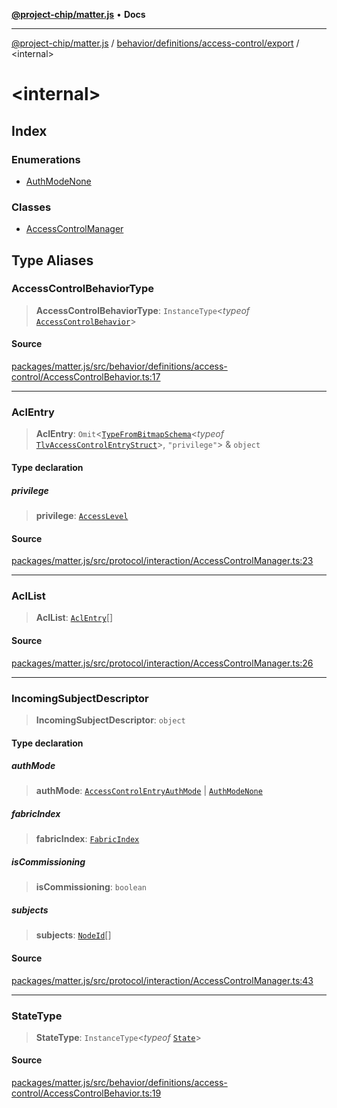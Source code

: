 [**@project-chip/matter.js**](../../../../../README.md) • **Docs**

***

[@project-chip/matter.js](../../../../../modules.md) / [behavior/definitions/access-control/export](../README.md) / \<internal\>

# \<internal\>

## Index

### Enumerations

- [AuthModeNone](enumerations/AuthModeNone.md)

### Classes

- [AccessControlManager](classes/AccessControlManager.md)

## Type Aliases

### AccessControlBehaviorType

> **AccessControlBehaviorType**: `InstanceType`\<*typeof* [`AccessControlBehavior`](../README.md#accesscontrolbehavior)\>

#### Source

[packages/matter.js/src/behavior/definitions/access-control/AccessControlBehavior.ts:17](https://github.com/project-chip/matter.js/blob/7a8cbb56b87d4ccf34bec5a9a95ab40a1711324f/packages/matter.js/src/behavior/definitions/access-control/AccessControlBehavior.ts#L17)

***

### AclEntry

> **AclEntry**: `Omit`\<[`TypeFromBitmapSchema`](../../../../../schema/export/README.md#typefrombitmapschemas)\<*typeof* [`TlvAccessControlEntryStruct`](../../../../../cluster/export/namespaces/AccessControl/README.md#tlvaccesscontrolentrystruct)\>, `"privilege"`\> & `object`

#### Type declaration

##### privilege

> **privilege**: [`AccessLevel`](../../../../../cluster/export/enumerations/AccessLevel.md)

#### Source

[packages/matter.js/src/protocol/interaction/AccessControlManager.ts:23](https://github.com/project-chip/matter.js/blob/7a8cbb56b87d4ccf34bec5a9a95ab40a1711324f/packages/matter.js/src/protocol/interaction/AccessControlManager.ts#L23)

***

### AclList

> **AclList**: [`AclEntry`](README.md#aclentry)[]

#### Source

[packages/matter.js/src/protocol/interaction/AccessControlManager.ts:26](https://github.com/project-chip/matter.js/blob/7a8cbb56b87d4ccf34bec5a9a95ab40a1711324f/packages/matter.js/src/protocol/interaction/AccessControlManager.ts#L26)

***

### IncomingSubjectDescriptor

> **IncomingSubjectDescriptor**: `object`

#### Type declaration

##### authMode

> **authMode**: [`AccessControlEntryAuthMode`](../../../../../cluster/export/namespaces/AccessControl/enumerations/AccessControlEntryAuthMode.md) \| [`AuthModeNone`](enumerations/AuthModeNone.md)

##### fabricIndex

> **fabricIndex**: [`FabricIndex`](../../../../../datatype/export/README.md#fabricindex)

##### isCommissioning

> **isCommissioning**: `boolean`

##### subjects

> **subjects**: [`NodeId`](../../../../../datatype/export/README.md#nodeid)[]

#### Source

[packages/matter.js/src/protocol/interaction/AccessControlManager.ts:43](https://github.com/project-chip/matter.js/blob/7a8cbb56b87d4ccf34bec5a9a95ab40a1711324f/packages/matter.js/src/protocol/interaction/AccessControlManager.ts#L43)

***

### StateType

> **StateType**: `InstanceType`\<*typeof* [`State`](../classes/AccessControlServer.md#state-1)\>

#### Source

[packages/matter.js/src/behavior/definitions/access-control/AccessControlBehavior.ts:19](https://github.com/project-chip/matter.js/blob/7a8cbb56b87d4ccf34bec5a9a95ab40a1711324f/packages/matter.js/src/behavior/definitions/access-control/AccessControlBehavior.ts#L19)
